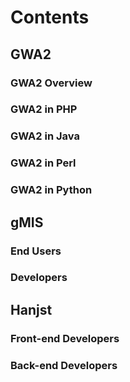 
# Contents

## GWA2 

### GWA2 Overview

### GWA2 in PHP

### GWA2 in Java

### GWA2 in Perl

### GWA2 in Python

## gMIS

### End Users

### Developers

## Hanjst

### Front-end Developers

### Back-end Developers
